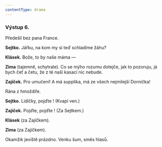 ```yaml
---
contentType: drama
---
```


<section>

### Výstup 6.

Předešlí bez pana France.

**Sejtko.** Jářku, na kom my si teď schladíme žáhu?

**Klásek.** Bože, to by naše máma —

**Zima** (tajemně, schytrale). Co se mýho rozumu dotejče, jak to pozoruju, já bych čeť a četu, že z té naší kasací nic nebude.

**Zajíček.** Pro umučení! A má supplika, má ze všech nejmilejší Dornička!

Rána z hmoždíře.

**Sejtko.** Lidičky, pojďte ! (Kvapí ven.) 

**Zajíček.** Pojďte, pojďte ! (Za Sejtkem.) 

**Klásek** (za Zajíčkem). 

**Zima** (za Zajíčkem). 

Okamžik jeviště prázdno. Venku šum, směs hlasů.

</section>
